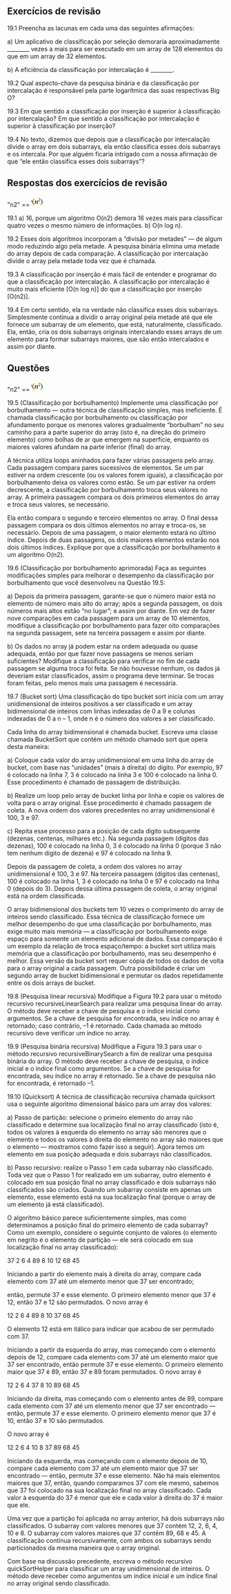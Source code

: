 ## Exercícios de revisão

19.1 Preencha as lacunas em cada uma das seguintes afirmações:

a) Um aplicativo de classificação por seleção demoraria aproximadamente ________ vezes a mais para ser executado em um array de 128 elementos do que em um array de 32 elementos.

b) A eficiência da classificação por intercalação é ________.


19.2 Qual aspecto-chave da pesquisa binária e da classificação por intercalação é responsável pela parte logarítmica das suas respectivas Big O?

19.3 Em que sentido a classificação por inserção é superior à classificação por intercalação? Em que sentido a classificação por intercalação é superior à classificação por inserção?

19.4 No texto, dizemos que depois que a classificação por intercalação divide o array em dois subarrays, ela então classifica esses dois subarrays e os intercala. Por que alguém ficaria intrigado com a nossa afirmação de que “ele então classifica esses dois subarrays”?



## Respostas dos exercícios de revisão

"n2" == ![](img/exer_19_obs.png) 

19.1 a) 16, porque um algoritmo O(n2) demora 16 vezes mais para classificar quatro vezes o mesmo número de informações. b) O(n log n).  

19.2 Esses dois algoritmos incorporam a “divisão por metades” — de algum modo reduzindo algo pela metade. A pesquisa binária elimina uma metade do array depois de cada comparação. A classificação por intercalação divide o array pela metade toda vez que é chamada.  

19.3 A classificação por inserção é mais fácil de entender e programar do que a classificação por intercalação. A classificação por intercalação é muito mais eficiente [O(n log n)] do que a classificação por inserção [O(n2)].  

19.4 Em certo sentido, ela na verdade não classifica esses dois subarrays. Simplesmente continua a dividir o array original pela metade até que ele fornece um subarray de um elemento, que está, naturalmente, classificado. Ela, então, cria os dois subarrays originais intercalando esses arrays de um elemento para formar subarrays maiores, que são então intercalados e assim por diante.


## Questões

"n2" == ![](img/exer_19_obs.png)

19.5 (Classificação por borbulhamento) Implemente uma classificação por borbulhamento — outra técnica de classificação simples, mas ineficiente. É chamada classificação por borbulhamento ou classificação por afundamento porque os menores valores gradualmente “borbulham” no seu caminho para a parte superior do array (isto é, na direção do primeiro elemento) como bolhas de ar que emergem na superfície, enquanto os maiores valores afundam na parte inferior (final) do array. 

A técnica utiliza loops aninhados para fazer várias passagens pelo array. Cada passagem compara pares sucessivos de elementos. Se um par estiver na ordem crescente (ou os valores forem iguais), a classificação por borbulhamento deixa os valores como estão. Se um par estiver na ordem decrescente, a classificação por borbulhamento troca seus valores no array. A primeira passagem compara os dois primeiros elementos do array e troca seus valores, se necessário.

Ela então compara o segundo e terceiro elementos no array. O final dessa passagem compara os dois últimos elementos no array e troca-os, se necessário. Depois de uma passagem, o maior elemento estará no último índice. Depois de duas passagens, os dois maiores elementos estarão nos dois últimos índices. Explique por que a classificação por borbulhamento é um algoritmo O(n2).


19.6 (Classificação por borbulhamento aprimorada) Faça as seguintes modificações simples para melhorar o desempenho da classificação por borbulhamento que você desenvolveu na Questão 19.5:

a) Depois da primeira passagem, garante-se que o número maior está no elemento de número mais alto do array; após a segunda passagem, os dois números mais altos estão “no lugar”; e assim por diante. Em vez de fazer nove comparações em cada passagem para um array de 10 elementos, modifique a classificação por borbulhamento para fazer oito comparações na segunda passagem, sete na terceira passagem e assim por diante.

b) Os dados no array já podem estar na ordem adequada ou quase adequada, então por que fazer nove passagens se menos seriam suficientes? Modifique a classificação para verificar no fim de cada passagem se alguma troca foi feita. Se não houvesse nenhum, os dados já deveriam estar classificados, assim o programa deve terminar. Se trocas foram feitas, pelo menos mais uma passagem é necessária.


19.7 (Bucket sort) Uma classificação do tipo bucket sort inicia com um array unidimensional de inteiros positivos a ser classificado e um array bidimensional de inteiros com linhas indexadas de 0 a 9 e colunas indexadas de 0 a n – 1, onde n é o número dos valores a ser classificado.

Cada linha do array bidimensional é chamada bucket. Escreva uma classe chamada BucketSort que contém um método chamado sort que opera desta maneira:

a) Coloque cada valor do array unidimensional em uma linha do array de bucket, com base nas “unidades” (mais à direita) do dígito. Por exemplo, 97 é colocado na linha 7, 3 é colocado na linha 3 e 100 é colocado na linha 0. Esse procedimento é chamado de passagem de distribuição.

b) Realize um loop pelo array de bucket linha por linha e copie os valores de volta para o array original. Esse procedimento é chamado passagem de coleta. A nova ordem dos valores precedentes no array unidimensional é 100, 3 e 97.

c) Repita esse processo para a posição de cada dígito subsequente (dezenas, centenas, milhares etc.). Na segunda passagem (dígitos das dezenas), 100 é colocado na linha 0, 3 é colocado na linha 0 (porque 3 não tem nenhum dígito de dezena) e 97 é colocado na linha 9.

Depois da passagem de coleta, a ordem dos valores no array unidimensional é 100, 3 e 97. Na terceira passagem (dígitos das centenas), 100 é colocado na linha 1, 3 é colocado na linha 0 e 97 é colocado na linha 0 (depois do 3). Depois dessa última passagem de coleta, o array original está na ordem classificada.

O array bidimensional dos buckets tem 10 vezes o comprimento do array de inteiros sendo classificado. Essa técnica de classificação fornece um melhor desempenho do que uma classificação por borbulhamento, mas exige muito mais memória — a classificação por borbulhamento exige espaço para somente um elemento adicional de dados. Essa comparação é um exemplo da relação de troca espaço/tempo: a bucket sort utiliza mais memória que a classificação por borbulhamento, mas seu desempenho é melhor. Essa versão da bucket sort requer cópia de todos os dados de volta para o array original a cada passagem. Outra possibilidade é criar um segundo array de bucket bidimensional e permutar os dados repetidamente entre os dois arrays de bucket.


19.8 (Pesquisa linear recursiva) Modifique a Figura 19.2 para usar o método recursivo recursiveLinearSearch para realizar uma pesquisa linear do array. O método deve receber a chave de pesquisa e o índice inicial como argumentos. Se a chave de pesquisa for encontrada, seu índice no array é retornado; caso contrário, –1 é retornado. Cada chamada ao método recursivo deve verificar um índice no array.


19.9 (Pesquisa binária recursiva) Modifique a Figura 19.3 para usar o método recursivo recursiveBinarySearch a fim de realizar uma pesquisa binária do array. O método deve receber a chave de pesquisa, o índice inicial e o índice final como argumentos. Se a chave de pesquisa for encontrada, seu índice no array é retornado. Se a chave de pesquisa não for encontrada, é retornado –1.


19.10 (Quicksort) A técnica de classificação recursiva chamada quicksort usa o seguinte algoritmo dimensional básico para um array dos valores:

a) Passo de partição: selecione o primeiro elemento do array não classificado e determine sua localização final no array classificado (isto é, todos os valores à esquerda do elemento no array são menores que o elemento e todos os valores à direita do elemento no array são maiores que o elemento — mostramos como fazer isso a seguir). Agora temos um elemento em sua posição adequada e dois subarrays não classificados.

b) Passo recursivo: realize o Passo 1 em cada subarray não classificado. Toda vez que o Passo 1 for realizado em um subarray, outro elemento é colocado em sua posição final no array classificado e dois subarrays não classificados são criados. Quando um subarray consiste em apenas um elemento, esse elemento está na sua localização final (porque o array de um elemento já está classificado).

O algoritmo básico parece suficientemente simples, mas como determinamos a posição final do primeiro elemento de cada subarray? Como um exemplo, considere o seguinte conjunto de valores (o elemento em negrito é o elemento de partição — ele será colocado em sua localização final no array classificado):

37 2 6 4 89 8 10 12 68 45

Iniciando a partir do elemento mais à direita do array, compare cada elemento com 37 até um elemento menor que 37 ser encontrado; 

então, permute 37 e esse elemento. O primeiro elemento menor que 37 é 12, então 37 e 12 são permutados. O novo array é

12 2 6 4 89 8 10 37 68 45

O elemento 12 está em itálico para indicar que acabou de ser permutado com 37.

Iniciando a partir da esquerda do array, mas começando com o elemento depois de 12, compare cada elemento com 37 até um elemento maior que 37 ser encontrado, então permute 37 e esse elemento. O primeiro elemento maior que 37 é 89, então 37 e 89 foram permutados. O novo array é

12 2 6 4 37 8 10 89 68 45

Iniciando da direita, mas começando com o elemento antes de 89, compare cada elemento com 37 até um elemento menor que 37 ser encontrado — então, permute 37 e esse elemento. O primeiro elemento menor que 37 é 10, então 37 e 10 são permutados. 

O novo array é

12 2 6 4 10 8 37 89 68 45

Iniciando da esquerda, mas começando com o elemento depois de 10, compare cada elemento com 37 até um elemento maior que 37 ser encontrado — então, permute 37 e esse elemento. Não há mais elementos maiores que 37, então, quando comparamos 37 com ele mesmo, sabemos que 37 foi colocado na sua localização final no array classificado. Cada valor à esquerda do 37 é menor que ele e cada valor à direita do 37 é maior que ele.

Uma vez que a partição foi aplicada no array anterior, há dois subarrays não classificados. O subarray com valores menores que 37 contém 12, 2, 6, 4, 10 e 8. O subarray com valores maiores que 37 contém 89, 68 e 45. A classificação continua recursivamente, com ambos os subarrays sendo particionados da mesma maneira que o array original.

Com base na discussão precedente, escreva o método recursivo quickSortHelper para classificar um array unidimensional de inteiros. O método deve receber como argumentos um índice inicial e um índice final no array original sendo classificado.